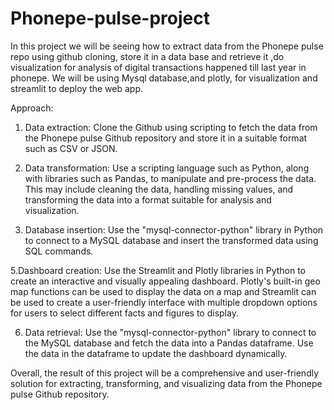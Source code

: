 # Phonepe-pulse-project
In this project we will be seeing how to extract data from the Phonepe pulse repo using github cloning, store it in a data base and retrieve it ,do visualization for analysis of digital transactions happened till last year in phonepe. We will be using Mysql database,and plotly, for visualization and streamlit to deploy the web app.

Approach:
1. Data extraction: Clone the Github using scripting to fetch the data from the
Phonepe pulse Github repository and store it in a suitable format such as CSV
or JSON.

3. Data transformation: Use a scripting language such as Python, along with
libraries such as Pandas, to manipulate and pre-process the data. This may
include cleaning the data, handling missing values, and transforming the data
into a format suitable for analysis and visualization.

4. Database insertion: Use the "mysql-connector-python" library in Python to
connect to a MySQL database and insert the transformed data using SQL
commands.

5.Dashboard creation: Use the Streamlit and Plotly libraries in Python to create
an interactive and visually appealing dashboard. Plotly's built-in geo map
functions can be used to display the data on a map and Streamlit can be used
to create a user-friendly interface with multiple dropdown options for users to
select different facts and figures to display.

6. Data retrieval: Use the "mysql-connector-python" library to connect to the
MySQL database and fetch the data into a Pandas dataframe. Use the data in
the dataframe to update the dashboard dynamically.

Overall, the result of this project will be a comprehensive and user-friendly solution
for extracting, transforming, and visualizing data from the Phonepe pulse Github
repository.

